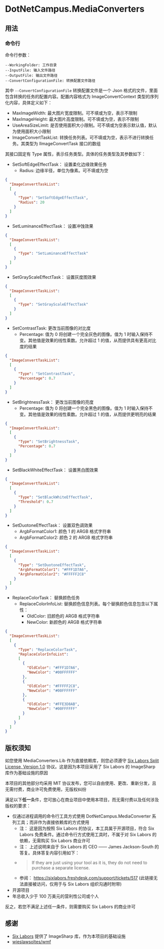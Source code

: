 ﻿# DotNetCampus.MediaConverters

## 用法

### 命令行

命令行参数：

```shell
--WorkingFolder: 工作目录
--InputFile: 输入文件路径
--OutputFile: 输出文件路径
--ConvertConfigurationFile: 转换配置文件路径
```

其中 `--ConvertConfigurationFile` 转换配置文件是一个 Json 格式的文件，里面包含转换的任务的配置内容。配置内容格式为 ImageConvertContext 类型的序列化内容，具体定义如下：

- MaxImageWidth: 最大图片宽度限制。可不填或为空，表示不限制
- MaxImageHeight: 最大图片高度限制。可不填或为空，表示不限制
- UseAreaSizeLimit: 是否使用面积大小限制。可不填或为空表示默认值，默认为使用面积大小限制
- ImageConvertTaskList: 转换任务列表。可不填或为空，表示不进行转换任务。其类型为 IImageConvertTask 接口的数组

其接口固定有 Type 属性，表示任务类型。具体的任务类型及其参数如下：

- SetSoftEdgeEffectTask： 设置柔化边缘效果任务
  - Radius: 边缘半径，单位为像素。可不填或为空

```json
{
  "ImageConvertTaskList":
  [
    {
      "Type": "SetSoftEdgeEffectTask",
      "Radius": 20
    }
  ]
}
```

- SetLuminanceEffectTask： 设置冲蚀效果

```json
{
  "ImageConvertTaskList": 
  [
    {
      "Type": "SetLuminanceEffectTask"
    }
  ]
}
```

- SetGrayScaleEffectTask： 设置灰度图效果

```json
{
  "ImageConvertTaskList": 
  [
    {
      "Type": "SetGrayScaleEffectTask"
    }
  ]
}
```

- SetContrastTask: 更改当前图像的对比度
  - Percentage: 值为 0 将创建一个完全灰色的图像。值为 1 时输入保持不变。其他值是效果的线性乘数。允许超过 1 的值，从而提供具有更高对比度的结果

```json
{
  "ImageConvertTaskList": 
  [
    {
      "Type": "SetContrastTask",
      "Percentage": 0.7
    }
  ]
}
```

- SetBrightnessTask： 更改当前图像的亮度
  -  Percentage: 值为 0 将创建一个完全黑色的图像。值为 1 时输入保持不变。其他值是效果的线性乘数。允许超过 1 的值，从而提供更明亮的结果

```json
{
  "ImageConvertTaskList": 
  [
    {
      "Type": "SetBrightnessTask",
      "Percentage": 0.7
    }
  ]
}
```

- SetBlackWhiteEffectTask： 设置黑白图效果

```json
{
  "ImageConvertTaskList": 
  [
    {
      "Type": "SetBlackWhiteEffectTask",
      "Threshold": 0.7
    }
  ]
}
```

- SetDuotoneEffectTask： 设置双色调效果
  - ArgbFormatColor1: 颜色 1 的 ARGB 格式字符串
  - ArgbFormatColor2: 颜色 2 的 ARGB 格式字符串

```json
{
  "ImageConvertTaskList": 
  [
    {
      "Type": "SetDuotoneEffectTask",
      "ArgbFormatColor1": "#FFF1D7A6",
      "ArgbFormatColor2": "#FFFFF2C8"
    }
  ]
}
```

- ReplaceColorTask： 替换颜色任务
  - ReplaceColorInfoList: 替换颜色信息列表。每个替换颜色信息包含以下属性：
    - OldColor: 旧颜色的 ARGB 格式字符串
    - NewColor: 新颜色的 ARGB 格式字符串

```json
{
  "ImageConvertTaskList": 
  [
    {
      "Type": "ReplaceColorTask",
      "ReplaceColorInfoList": 
      [
        {
          "OldColor": "#FFF1D7A6",
          "NewColor": "#00FFFFFF"
        },
        {
          "OldColor": "#FFFFF2C8",
          "NewColor": "#00FFFFFF"
        },
        {
          "OldColor": "#FFE3D8AB",
          "NewColor": "#00FFFFFF"
        }
      ]
    }
  ]
}
```

## 版权须知

如您使用 MediaConverters.Lib 作为直接依赖库，则您必须遵守 [Six Labors Split License, Version 1.0](ThirdPartyNotices/SixLabors.LICENSE.txt) 协议。这是因为本项目采用了 Six Labors 的 ImageSharp 库作为基础设施的原因

本项目的其他部分均采用 MIT 协议发布，您可以自由使用、更改、重新分发，且无需付费，商业许可免费使用，无版权纠纷

满足以下**任一**条件，您可放心在商业项目中使用本项目，而无需付费以及任何涉及版权的要求：

- 仅通过进程调用的命令行工具方式使用 DotNetCampus.MediaConverter 系列工具；而非作为直接依赖库的方式使用
  - 注： 这是因为按照 Six Labors 的协议，本工具属于开源项目，符合 Six Labors 免费条件。通过命令行方式使用工具时，不属于对 Six Labors 的依赖，无需购买 Six Labors 商业许可
  - 注： 上述说明来自于 Six Labors 的 CEO —— James Jackson-South 的答复。具体答复内容引用如下：
  - > If they are just using your tool as it is, they do not need to purchase a separate license.
  - 参阅： <https://sixlabors.freshdesk.com/support/tickets/517> (此链接无法直接被访问，仅用于与 Six Labors 组织沟通时附带)
- 开源项目
- 年总收入少于 100 万美元的营利性公司或个人

反之，若您不满足上述任一条件，则需要购买 Six Labors 的商业许可

## 感谢

- [Six Labors](https://sixlabors.com/) 提供了 ImageSharp 库，作为本项目的基础设施
- [wieslawsoltes/wmf](https://github.com/wieslawsoltes/wmf)